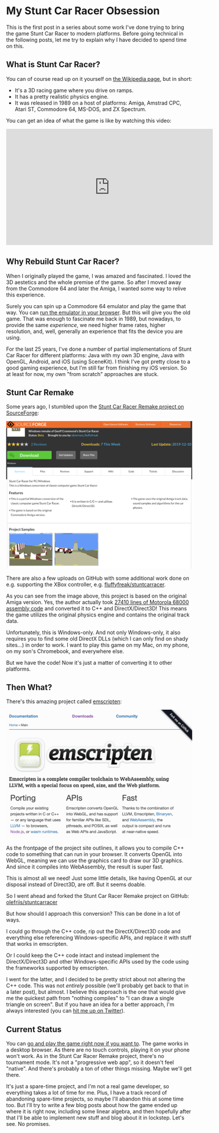 # My Stunt Car Racer Obsession
This is the first post in a series about some work I've done trying to bring the game Stunt Car Racer
to modern platforms. Before going technical in the following posts, let me try to explain why I have
decided to spend time on this.

## What is Stunt Car Racer?
You can of course read up on it yourself on [the Wikipedia page](https://en.wikipedia.org/wiki/Stunt_Car_Racer),
but in short:

* It's a 3D racing game where you drive on ramps.
* It has a pretty realistic physics engine.
* It was released in 1989 on a host of platforms: Amiga, Amstrad CPC, Atari ST, Commodore 64, MS-DOS, and ZX Spectrum.

You can get an idea of what the game is like by watching this video:

<iframe width="560" height="315" src="https://www.youtube.com/embed/wWCZ7lP1u6Q" title="YouTube video player" frameborder="0" allow="accelerometer; autoplay; clipboard-write; encrypted-media; gyroscope; picture-in-picture" allowfullscreen></iframe>

## Why Rebuild Stunt Car Racer?
When I originally played the game, I was amazed and fascinated. I loved the 3D aestetics and the whole
premise of the game. So after I moved away from the Commodore 64 and later the Amiga, I wanted some way to
relive this experience.

Surely you can spin up a Commodore 64 emulator and play the game that way. You can
[run the emulator in your browser](https://c64online.com/c64-games/stunt-car-racer/). But this will
give you the old game. That was enough to fascinate me back in 1989, but nowadays, to provide the same
_experience_, we need higher frame rates, higher resolution, and, well, generally an experience that
fits the device you are using.

For the last 25 years, I've done a number of partial implementations of Stunt Car Racer for different
platforms: Java with my own 3D engine, Java with OpenGL, Android, and iOS (using SceneKit). I think I've got
pretty close to a good gaming experience, but I'm still far from finishing my iOS version. So at least for
now, my own "from scratch" approaches are stuck.

## Stunt Car Remake
Some years ago, I stumbled upon the [Stunt Car Racer Remake project on SourceForge](https://sourceforge.net/projects/stuntcarremake/):

![Screenshot of Stunt Car Racer Remake on SourceForge](/assets/images/stunt-car-racer-introduction/stunt-car-racer-remake.png)

There are also a few uploads on GitHub with some additional work done on e.g. supporting the XBox controller,
e.g. [fluffyfreak/stuntcarracer](https://github.com/fluffyfreak/stuntcarracer).

As you can see from the image above, this project is based on the original Amiga version. Yes, the author actually
took [27410 lines of Motorola 68000 assembly code](https://github.com/fluffyfreak/stuntcarracer/blob/master/Reference%20only/StuntCarRacer.s)
and converted it to C++ and DirectX/Direct3D! This means the game utilizes the original physics engine and contains
the original track data.

Unfortunately, this is Windows-only. And not only Windows-only, it also requires you to find some old DirectX DLLs
(which I can only find on shady sites...) in order to work. I want to play this game on my Mac, on my phone, on my
son's Chromebook, and everywhere else.

But we have the code! Now it's just a matter of converting it to other platforms.

## Then What?
There's this amazing project called [emscripten](https://emscripten.org):

![Screenshot of emscripten.org front page](/assets/images/stunt-car-racer-introduction/emscripten.png)

As the frontpage of the project site outlines, it allows you to compile C++ code to something that can
run in your browser. It converts OpenGL into WebGL, meaning we can use the graphics card to draw our 3D
graphics. And since it compiles into WebAssembly, the result is super fast.

This is almost all we need! Just some little details, like having OpenGL at our disposal instead of Direct3D,
are off. But it seems doable.

So I went ahead and forked the Stunt Car Racer Remake project on GitHub:
[olefriis/stuntcarracer](https://github.com/olefriis/stuntcarracer)

But how should I approach this conversion? This can be done in a lot of ways.

I could go through the C++ code, rip out the DirectX/Direct3D code and everything else referencing
Windows-specific APIs, and replace it with stuff that works in emscripten.

Or I could keep the C++ code intact and instead implement the DirectX/Direct3D and other Windows-specific
APIs used by the code using the frameworks supported by emscripten.

I went for the latter, and I decided to be pretty strict about not altering the C++ code. This was not
_entirely_ possible (we'll probably get back to that in a later post), but almost. I believe this
approach is the one that would give me the quickest path from "nothing compiles" to "I can draw a
single triangle on screen". But if you have an idea for a better approach, I'm always interested
(you can [hit me up on Twitter](https://twitter.com/olefriis)).

## Current Status
You can [go and play the game right now if you want to](https://olefriis.github.io/play/). The game
works in a desktop browser. As there are no touch controls, playing it on your phone won't work.
As in the Stunt Car Racer Remake project, there's no tournament mode. It's not a "progressive web
app", so it doesn't feel "native". And there's probably a ton of other things missing. Maybe we'll
get there.

It's just a spare-time project, and I'm not a real game developer, so everything takes a lot of time for
me. Plus, I have a track record of abandoning spare-time projects, so maybe I'll abandon this at some
time too. But I'll try to write a few blog posts about how the game ended up where it is right now,
including some linear algebra, and then hopefully after that I'll be able to implement new stuff and
blog about it in lockstep. Let's see. No promises.
